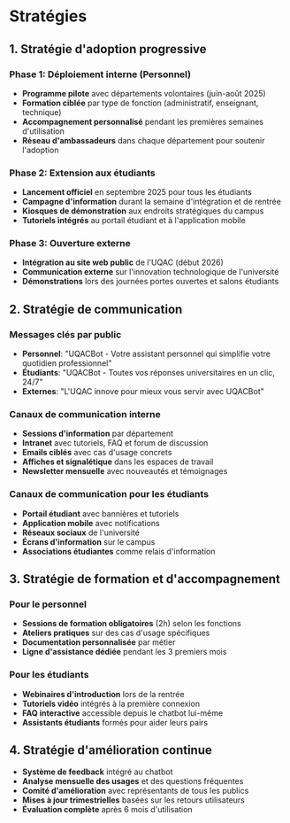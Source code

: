 # Stratégies

## 1. Stratégie d'adoption progressive

### Phase 1: Déploiement interne (Personnel)
- **Programme pilote** avec départements volontaires (juin-août 2025)
- **Formation ciblée** par type de fonction (administratif, enseignant, technique)
- **Accompagnement personnalisé** pendant les premières semaines d'utilisation
- **Réseau d'ambassadeurs** dans chaque département pour soutenir l'adoption

### Phase 2: Extension aux étudiants
- **Lancement officiel** en septembre 2025 pour tous les étudiants
- **Campagne d'information** durant la semaine d'intégration et de rentrée
- **Kiosques de démonstration** aux endroits stratégiques du campus
- **Tutoriels intégrés** au portail étudiant et à l'application mobile

### Phase 3: Ouverture externe
- **Intégration au site web public** de l'UQAC (début 2026)
- **Communication externe** sur l'innovation technologique de l'université
- **Démonstrations** lors des journées portes ouvertes et salons étudiants

## 2. Stratégie de communication

### Messages clés par public
- **Personnel**: "UQACBot - Votre assistant personnel qui simplifie votre quotidien professionnel"
- **Étudiants**: "UQACBot - Toutes vos réponses universitaires en un clic, 24/7"
- **Externes**: "L'UQAC innove pour mieux vous servir avec UQACBot"

### Canaux de communication interne
- **Sessions d'information** par département
- **Intranet** avec tutoriels, FAQ et forum de discussion
- **Emails ciblés** avec cas d'usage concrets
- **Affiches et signalétique** dans les espaces de travail
- **Newsletter mensuelle** avec nouveautés et témoignages

### Canaux de communication pour les étudiants
- **Portail étudiant** avec bannières et tutoriels
- **Application mobile** avec notifications
- **Réseaux sociaux** de l'université
- **Écrans d'information** sur le campus
- **Associations étudiantes** comme relais d'information

## 3. Stratégie de formation et d'accompagnement

### Pour le personnel
- **Sessions de formation obligatoires** (2h) selon les fonctions
- **Ateliers pratiques** sur des cas d'usage spécifiques
- **Documentation personnalisée** par métier
- **Ligne d'assistance dédiée** pendant les 3 premiers mois

### Pour les étudiants
- **Webinaires d'introduction** lors de la rentrée
- **Tutoriels vidéo** intégrés à la première connexion
- **FAQ interactive** accessible depuis le chatbot lui-même
- **Assistants étudiants** formés pour aider leurs pairs

## 4. Stratégie d'amélioration continue

- **Système de feedback** intégré au chatbot
- **Analyse mensuelle des usages** et des questions fréquentes
- **Comité d'amélioration** avec représentants de tous les publics
- **Mises à jour trimestrielles** basées sur les retours utilisateurs
- **Évaluation complète** après 6 mois d'utilisation